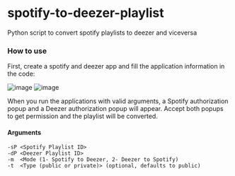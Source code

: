 # spotify-to-deezer-playlist
Python script to convert spotify playlists to deezer and viceversa

### How to use
First, create a spotify and deezer app and fill the application information in the code:

![image](https://user-images.githubusercontent.com/64108298/215152556-225c3f1e-1416-42dc-a981-43ccbd00e994.png)
![image](https://user-images.githubusercontent.com/64108298/215152616-2a9060b1-acca-493f-9e86-6fc98fc842ba.png)

When you run the applications with valid arguments, a Spotify authorization popup and a Deezer authorization popup will appear. Accept both popups to get permission and the playlist will be converted.

#### Arguments
```
-sP <Spotify Playlist ID>
-dP <Deezer Playlist ID>
-m  <Mode (1- Spotify to Deezer, 2- Deezer to Spotify)
-t  <Type (public or private)> (optional, defaults to public)
```

